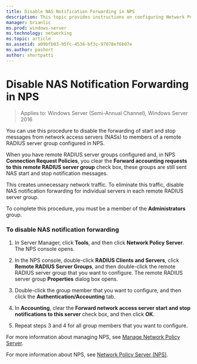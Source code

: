 ```yaml
---
title: Disable NAS Notification Forwarding in NPS
description: This topic provides instructions on configuring Network Policy Server concurrent authentications in Windows Server 2016.
manager: brianlic
ms.prod: windows-server
ms.technology: networking
ms.topic: article
ms.assetid: a09bfb03-95fc-4534-bf3c-97078ef6b07e
ms.author: pashort 
author: shortpatti
---
```


# Disable NAS Notification Forwarding in NPS

>Applies to: Windows Server (Semi-Annual Channel), Windows Server 2016

You can use this procedure to disable the forwarding of start and stop messages from network access servers (NASs) to members of a remote RADIUS server group configured in NPS.

When you have remote RADIUS server groups configured and, in NPS **Connection Request Policies**, you clear the **Forward accounting requests to this remote RADIUS server group** check box, these groups are still sent NAS start and stop notification messages. 

This creates unnecessary network traffic. To eliminate this traffic, disable NAS notification forwarding for individual servers in each remote RADIUS server group.

To complete this procedure, you must be a member of the **Administrators** group.

### To disable NAS notification forwarding

1. In Server Manager, click **Tools**, and then click **Network Policy Server**. The NPS console opens.

2. In the NPS console, double-click **RADIUS Clients and Servers**, click **Remote RADIUS Server Groups**, and then double-click the remote RADIUS server group that you want to configure. The remote RADIUS server group **Properties** dialog box opens.

3. Double-click the group member that you want to configure, and then click the **Authentication/Accounting** tab.

4. In **Accounting**, clear the **Forward network access server start and stop notifications to this server** check box, and then click **OK**.

5. Repeat steps 3 and 4 for all group members that you want to configure.

For more information about managing NPS, see [Manage Network Policy Server](nps-manage-top.md).

For more information about NPS, see [Network Policy Server (NPS)](nps-top.md).
